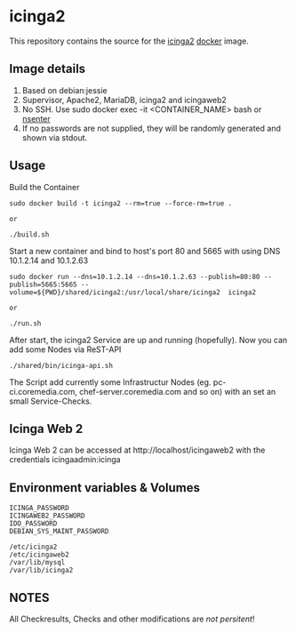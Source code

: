 # icinga2

This repository contains the source for the
[icinga2](https://www.icinga.org/icinga2/) [docker](https://www.docker.com)
image.

## Image details

1. Based on debian:jessie
1. Supervisor, Apache2, MariaDB, icinga2 and icingaweb2
1. No SSH.  Use sudo docker exec -it <CONTAINER_NAME> bash or [nsenter](https://github.com/jpetazzo/nsenter)
1. If no passwords are not supplied, they will be randomly generated and shown via stdout.

## Usage

Build the Container

    sudo docker build -t icinga2 --rm=true --force-rm=true .

    or

    ./build.sh

Start a new container and bind to host's port 80 and 5665 with using DNS 10.1.2.14 and 10.1.2.63

    sudo docker run --dns=10.1.2.14 --dns=10.1.2.63 --publish=80:80 --publish=5665:5665 --volume=${PWD}/shared/icinga2:/usr/local/share/icinga2  icinga2

    or

    ./run.sh

After start, the icinga2 Service are up and running (hopefully).
Now you can add some Nodes via ReST-API

    ./shared/bin/icinga-api.sh

The Script add currently some Infrastructur Nodes (eg. pc-ci.coremedia.com, chef-server.coremedia.com and so on) with an set an small Service-Checks.

## Icinga Web 2

Icinga Web 2 can be accessed at http://localhost/icingaweb2 with the credentials icingaadmin:icinga

## Environment variables & Volumes

```
ICINGA_PASSWORD
ICINGAWEB2_PASSWORD
IDO_PASSWORD
DEBIAN_SYS_MAINT_PASSWORD
```

```
/etc/icinga2
/etc/icingaweb2
/var/lib/mysql
/var/lib/icinga2
```

## NOTES

All Checkresults, Checks and other modifications are *not persitent*!